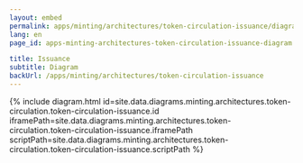```yaml
---
layout: embed
permalink: apps/minting/architectures/token-circulation-issuance/diagram
lang: en
page_id: apps-minting-architectures-token-circulation-issuance-diagram

title: Issuance
subtitle: Diagram
backUrl: /apps/minting/architectures/token-circulation-issuance
---
```

{% include diagram.html id=site.data.diagrams.minting.architectures.token-circulation.token-circulation-issuance.id iframePath=site.data.diagrams.minting.architectures.token-circulation.token-circulation-issuance.iframePath scriptPath=site.data.diagrams.minting.architectures.token-circulation.token-circulation-issuance.scriptPath %}